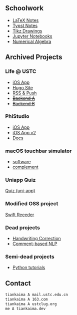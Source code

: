 ## Schoolwork
- [LaTeX Notes](https://github.com/tiankaima/thesis)
- [Typst Notes](https://github.com/tiankaima/typst-notes)
- [Tikz Drawings](https://github.com/tiankaima/latex-tests)
- [Jupyter Notebooks](https://github.com/tiankaima/Notebooks)
- [Numerical Algebra](http://github.com/tiankaima/numerical_algebra)

## Archived Projects

### Life @ USTC
- [iOS App](https://github.com/Life-USTC/Life-USTC)
- [Hugo Site](https://github.com/Life-USTC/LU_Web)
- [RSS & Push](https://github.com/Life-USTC/LU_RSS)
- [~~Backend A~~](https://github.com/Life-USTC/LU_Notification)
- [~~Backend B~~](https://github.com/Life-USTC/LU_Server)

### PhiStudio
- [iOS App](https://github.com/tiankaima/PhiStudioiOS)
- [iOS App v2](https://github.com/tiankaima/PhiStudio-v2)
- [Docs](https://github.com/tiankaima/MStudioDocs)

### macOS touchbar simulator
- [software](https://github.com/tiankaima/touch-bar-simulator)
- [complement](https://github.com/tiankaima/KeyboardShortcuts)

### Uniapp Quiz
[Quiz (uni-app)](https://github.com/tiankaima/uniapp-quiz)

### Modified OSS project
[Swift Reeeder](https://github.com/tiankaima/reeeed)

### Dead projects
- [Handwriting Correction](https://github.com/tiankaima/Handwriting)
- [Comment-based NLP](https://github.com/tiankaima/asoul-comment)

### Semi-dead projects
- [Python tutorials](https://github.com/tiankaima/python-tutorial-projects)


## Contact

```txt
tiankaima A mail.ustc.edu.cn
tiankaima A 163.com
tiankaima A ustclug.org
me A tiankaima.dev
```
